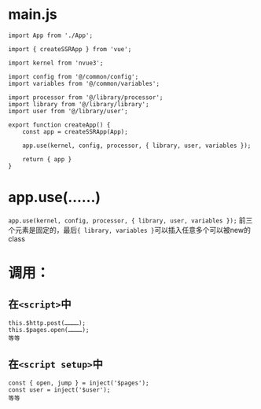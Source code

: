 


# main.js
```
import App from './App';

import { createSSRApp } from 'vue';

import kernel from 'nvue3';

import config from '@/common/config';
import variables from '@/common/variables';

import processor from '@/library/processor';
import library from '@/library/library';
import user from '@/library/user';

export function createApp() {
	const app = createSSRApp(App);

	app.use(kernel, config, processor, { library, user, variables });

	return { app }
}
```

# app.use(……)
`app.use(kernel, config, processor, { library, user, variables });`
前三个元素是固定的，最后`{ library, variables }`可以插入任意多个可以被new的class

# 调用：

## 在`<script>`中
```
this.$http.post(…………);
this.$pages.open(…………);
等等
```


## 在`<script setup>`中
```
const { open, jump } = inject('$pages');
const user = inject('$user');
等等
```






